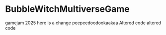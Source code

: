 # BubbleWitchMultiverseGame
gamejam 2025
here is a change
peepeedoodookaakaa
Altered code altered code